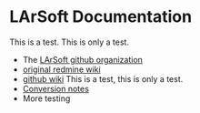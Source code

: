 
# LArSoft Documentation

This is a test.  This is only a test.

* The [LArSoft github organization](https://github.com/LArSoft)
* [original redmine wiki](https://cdcvs.fnal.gov/redmine/projects/larsoft/wiki)
* [github wiki](wiki/LArSoftWiki)  This is a test, this is only a test.
* [Conversion notes](notes.md)
* More testing


